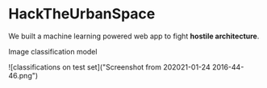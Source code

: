 # HackTheUrbanSpace

We built a machine learning powered web app to fight **hostile architecture**.

Image classification model

![classifications on test set]("Screenshot from 202021-01-24 2016-44-46.png")
